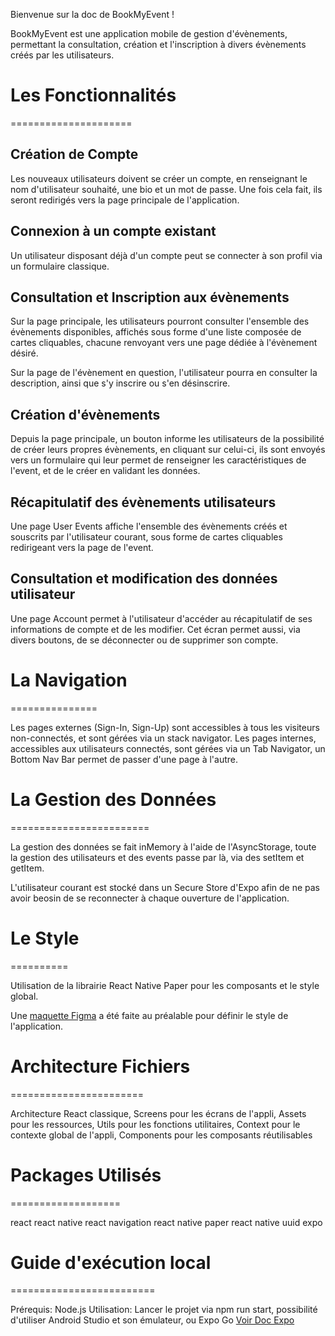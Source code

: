 Bienvenue sur la doc de BookMyEvent !

BookMyEvent est une application mobile de gestion d'évènements, permettant la consultation, création et l'inscription à divers évènements créés par les utilisateurs.

# Les Fonctionnalités
=====================

## Création de Compte

Les nouveaux utilisateurs doivent se créer un compte, en renseignant le nom d'utilisateur souhaité, une bio et un mot de passe.
Une fois cela fait, ils seront redirigés vers la page principale de l'application.

## Connexion à un compte existant

Un utilisateur disposant déjà d'un compte peut se connecter à son profil via un formulaire classique.

## Consultation et Inscription aux évènements

Sur la page principale, les utilisateurs pourront consulter l'ensemble des évènements disponibles, affichés sous forme d'une liste composée de cartes cliquables, chacune renvoyant vers une page dédiée à l'évènement désiré.

Sur la page de l'évènement en question, l'utilisateur pourra en consulter la description, ainsi que s'y inscrire ou s'en désinscrire.

## Création d'évènements

Depuis la page principale, un bouton informe les utilisateurs de la possibilité de créer leurs propres évènements, en cliquant sur celui-ci, ils sont envoyés vers un formulaire qui leur permet de renseigner les caractéristiques de l'event, et de le créer en validant les données.

## Récapitulatif des évènements utilisateurs

Une page User Events affiche l'ensemble des évènements créés et souscrits par l'utilisateur courant, sous forme de cartes cliquables redirigeant vers la page de l'event.

## Consultation et modification des données utilisateur

Une page Account permet à l'utilisateur d'accéder au récapitulatif de ses informations de compte et de les modifier.
Cet écran permet aussi, via divers boutons, de se déconnecter ou de supprimer son compte.

# La Navigation
===============

Les pages externes (Sign-In, Sign-Up) sont accessibles à tous les visiteurs non-connectés, et sont gérées via un stack navigator.
Les pages internes, accessibles aux utilisateurs connectés, sont gérées via un Tab Navigator, un Bottom Nav Bar permet de passer d'une page à l'autre.

# La Gestion des Données
========================

La gestion des données se fait inMemory à l'aide de l'AsyncStorage, toute la gestion des utilisateurs et des events passe par là, via des setItem et getItem.

L'utilisateur courant est stocké dans un Secure Store d'Expo afin de ne pas avoir beosin de se reconnecter à chaque ouverture de l'application.

# Le Style
==========

Utilisation de la librairie React Native Paper pour les composants et le style global.

Une [maquette Figma](https://www.figma.com/design/5G8pNkv3YDjO8b7jfnlITw/Untitled?node-id=2-33&node-type=canvas&t=qd9fxmkc5ZyihzcJ-0) a été faite au préalable pour définir le style de l'application.

# Architecture Fichiers
=======================

Architecture React classique, Screens pour les écrans de l'appli, Assets pour les ressources, Utils pour les fonctions utilitaires, Context pour le contexte global de l'appli, Components pour les composants réutilisables

# Packages Utilisés
===================

react
react native
react navigation
react native paper
react native uuid
expo

# Guide d'exécution local
=========================

Prérequis: Node.js
Utilisation: Lancer le projet via npm run start, possibilité d'utiliser Android Studio et son émulateur, ou Expo Go
[Voir Doc Expo](https://docs.expo.dev/get-started/set-up-your-environment/)


